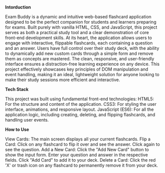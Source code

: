 **Intorduction**

Exam Buddy is a dynamic and intuitive web-based flashcard application designed to be the perfect companion for students and learners preparing for exams.
Built purely with vanilla HTML, CSS, and JavaScript, this project serves as both a practical study tool and a clear demonstration of core front-end development skills. 
At its heart, the application allows users to engage with interactive, flippable flashcards, each containing a question and an answer. 
Users have full control over their study deck, with the ability to dynamically add new custom cards through a simple form and remove them as concepts are mastered. 
The clean, responsive, and user-friendly interface ensures a distraction-free learning experience on any device. 
This project effectively showcases key principles of DOM manipulation and event handling, making it an ideal, lightweight solution for anyone looking to make their study sessions more efficient and interactive.

**Tech Stack**

This project was built using fundamental front-end technologies:
HTML5: For the structure and content of the application.
CSS3: For styling the user interface, animations, and responsive layout.
JavaScript (ES6): For all the application logic, including creating, deleting, and flipping flashcards, and handling user events.

**How to Use**

View Cards: The main screen displays all your current flashcards.
Flip a Card: Click on any flashcard to flip it over and see the answer. Click again to see the question.
Add a New Card: Click the "Add New Card" button to show the input form. Enter your question and answer in the respective fields. Click "Add Card" to add it to your deck.
Delete a Card: Click the red 'X' or trash icon on any flashcard to permanently remove it from your deck.
